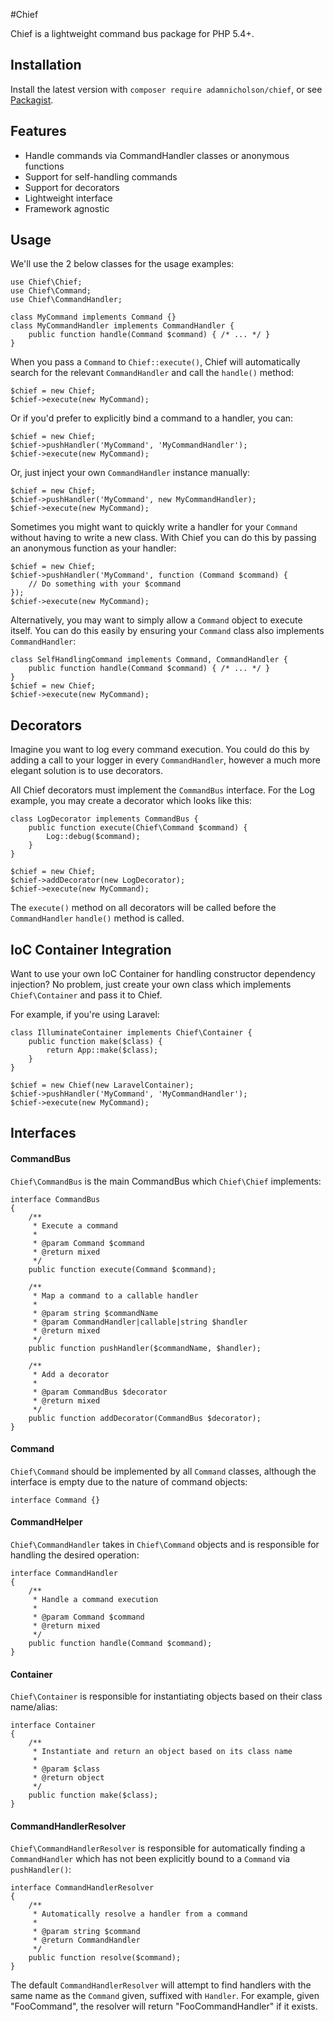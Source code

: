 #Chief

Chief is a lightweight command bus package for PHP 5.4+.

## Installation

Install the latest version with `composer require adamnicholson/chief`, or see [Packagist](https://packagist.org/packages/adamnicholson/chief).

## Features

- Handle commands via CommandHandler classes or anonymous functions
- Support for self-handling commands
- Support for decorators
- Lightweight interface
- Framework agnostic

## Usage

We'll use the 2 below classes for the usage examples:

    use Chief\Chief;
    use Chief\Command;
    use Chief\CommandHandler;
    
    class MyCommand implements Command {}
    class MyCommandHandler implements CommandHandler {
        public function handle(Command $command) { /* ... */ }
    }
    
    

When you pass a `Command` to `Chief::execute()`, Chief will automatically search for the relevant `CommandHandler` and call the `handle()` method:

    $chief = new Chief;
    $chief->execute(new MyCommand);
    
Or if you'd prefer to explicitly bind a command to a handler, you can:

    $chief = new Chief;
    $chief->pushHandler('MyCommand', 'MyCommandHandler');
    $chief->execute(new MyCommand);
    
Or, just inject your own `CommandHandler` instance manually:
    
    $chief = new Chief;
    $chief->pushHandler('MyCommand', new MyCommandHandler);
    $chief->execute(new MyCommand);
    
Sometimes you might want to quickly write a handler for your `Command` without having to write a new class. With Chief you can do this by passing an anonymous function as your handler:

    $chief = new Chief;
    $chief->pushHandler('MyCommand', function (Command $command) {
        // Do something with your $command
    });
    $chief->execute(new MyCommand);
    
Alternatively, you may want to simply allow a `Command` object to execute itself. You can do this easily by ensuring your `Command` class also implements `CommandHandler`:

    class SelfHandlingCommand implements Command, CommandHandler {
        public function handle(Command $command) { /* ... */ }
    }
    $chief = new Chief;
    $chief->execute(new MyCommand);

## Decorators
Imagine you want to log every command execution. You could do this by adding a call to your logger in every `CommandHandler`, however a much more elegant solution is to use decorators. 

All Chief decorators must implement the `CommandBus` interface. For the Log example, you may create a decorator which looks like this:

    class LogDecorator implements CommandBus {
        public function execute(Chief\Command $command) {
            Log::debug($command);
        }
    }
    
    $chief = new Chief;
    $chief->addDecorator(new LogDecorator);
    $chief->execute(new MyCommand);

The `execute()` method on all decorators will be called before the `CommandHandler` `handle()` method is called.


## IoC Container Integration
Want to use your own IoC Container for handling constructor dependency injection? No problem, just create your own class which implements `Chief\Container` and pass it to Chief.

For example, if you're using Laravel:

    class IlluminateContainer implements Chief\Container {
        public function make($class) {
            return App::make($class);
        }
    }
    
    $chief = new Chief(new LaravelContainer);
    $chief->pushHandler('MyCommand', 'MyCommandHandler');
    $chief->execute(new MyCommand);

## Interfaces

#### CommandBus
`Chief\CommandBus` is the main CommandBus which `Chief\Chief` implements:

    interface CommandBus
    {
        /**
         * Execute a command
         *
         * @param Command $command
         * @return mixed
         */
        public function execute(Command $command);
    
        /**
         * Map a command to a callable handler
         *
         * @param string $commandName
         * @param CommandHandler|callable|string $handler
         * @return mixed
         */
        public function pushHandler($commandName, $handler);
    
        /**
         * Add a decorator
         *
         * @param CommandBus $decorator
         * @return mixed
         */
        public function addDecorator(CommandBus $decorator);
    }

#### Command
`Chief\Command` should be implemented by all `Command` classes, although the interface is empty due to the nature of command objects:

    interface Command {}

#### CommandHelper
`Chief\CommandHandler` takes in `Chief\Command` objects and is responsible for handling the desired operation:

    interface CommandHandler
    {
        /**
         * Handle a command execution
         *
         * @param Command $command
         * @return mixed
         */
        public function handle(Command $command);
    }

#### Container
`Chief\Container` is responsible for instantiating objects based on their class name/alias:

    interface Container
    {
        /**
         * Instantiate and return an object based on its class name
         *
         * @param $class
         * @return object
         */
        public function make($class);
    }

#### CommandHandlerResolver
`Chief\CommandHandlerResolver` is responsible for automatically finding a `CommandHandler` which has not been explicitly bound to a `Command` via `pushHandler()`:
    
    interface CommandHandlerResolver
    {
        /**
         * Automatically resolve a handler from a command
         *
         * @param string $command
         * @return CommandHandler
         */
        public function resolve($command);
    }
    
The default `CommandHandlerResolver` will attempt to find handlers with the same name as the `Command` given, suffixed with `Handler`. For example, given "FooCommand", the resolver will return "FooCommandHandler" if it exists.